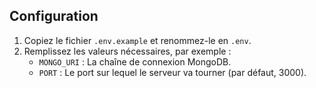 ## Configuration

1. Copiez le fichier `.env.example` et renommez-le en `.env`.
2. Remplissez les valeurs nécessaires, par exemple :
   - `MONGO_URI` : La chaîne de connexion MongoDB.
   - `PORT` : Le port sur lequel le serveur va tourner (par défaut, 3000).

